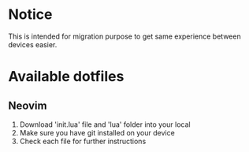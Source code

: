 # Notice
This is intended for migration purpose to get same experience between devices easier.

# Available dotfiles
## Neovim
1. Download 'init.lua' file and 'lua' folder into your local
2. Make sure you have git installed on your device
3. Check each file for further instructions
